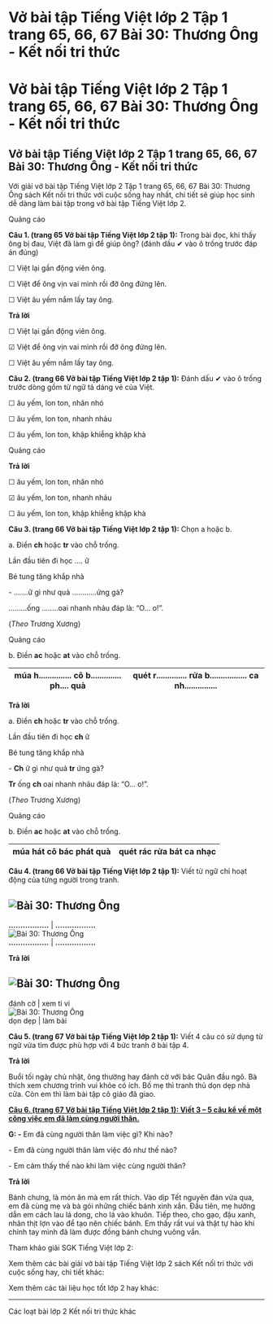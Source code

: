 # Vở bài tập Tiếng Việt lớp 2 Tập 1 trang 65, 66, 67 Bài 30: Thương Ông - Kết nối tri thức

# Vở bài tập Tiếng Việt lớp 2 Tập 1 trang 65, 66, 67 Bài 30: Thương Ông - Kết nối tri thức

## Vở bài tập Tiếng Việt lớp 2 Tập 1 trang 65, 66, 67 Bài 30: Thương Ông - Kết nối tri thức

Với giải vở bài tập Tiếng Việt lớp 2 Tập 1 trang 65, 66, 67 Bài 30: Thương Ông sách Kết nối tri thức với cuộc sống hay nhất, chi tiết sẽ giúp học sinh dễ dàng làm bài tập trong vở bài tập Tiếng Việt lớp 2.

Quảng cáo

**Câu 1. (trang 65 Vở bài tập Tiếng Việt lớp 2 tập 1):** Trong bài đọc, khi thấy ông bị đau, Việt đã làm gì để giúp ông? (đánh dấu ✔ vào ô trống trước đáp án đúng)

☐ Việt lại gần động viên ông.

☐ Việt để ông vịn vai mình rồi đỡ ông đứng lên.

☐ Việt âu yếm nắm lấy tay ông.

**Trả lời**

☐ Việt lại gần động viên ông.

☑ Việt để ông vịn vai mình rồi đỡ ông đứng lên.

☐ Việt âu yếm nắm lấy tay ông.

**Câu 2. (trang 66 Vở bài tập Tiếng Việt lớp 2 tập 1):** Đánh dấu ✔ vào ô trống trước dòng gồm từ ngữ tả dáng vẻ của Việt.

☐ âu yếm, lon ton, nhăn nhó

☐ âu yếm, lon ton, nhanh nhảu

☐ âu yếm, lon ton, khập khiễng khập khà

Quảng cáo

**Trả lời**

☐ âu yếm, lon ton, nhăn nhó

☑ âu yếm, lon ton, nhanh nhảu

☐ âu yếm, lon ton, khập khiễng khập khà

**Câu 3. (trang 66 Vở bài tập Tiếng Việt lớp 2 tập 1):** Chọn a hoặc b.

a. Điền **ch** hoặc **tr** vào chỗ trống.

Lần đầu tiên đi học .... ữ

Bé tung tăng khắp nhà

\- .......ữ gì như quả ............ứng gà?

.........ống ........oai nhanh nhảu đáp là: “O... o!”.

(_Theo_ Trương Xương)

Quảng cáo

b. Điền **ac** hoặc **at** vào chỗ trống.

múa h............... cô b.............. ph.... quà |  quét r.............. rửa b................. ca nh...............  
---|---  
  
**Trả lời**

a. Điền **ch** hoặc **tr** vào chỗ trống.

Lần đầu tiên đi học **ch** ữ

Bé tung tăng khắp nhà

\- **Ch** ữ gì như quả **tr** ứng gà?

**Tr** ống **ch** oai nhanh nhảu đáp là: “O... o!”.

(_Theo_ Trương Xương)

Quảng cáo

b. Điền **ac** hoặc **at** vào chỗ trống.

múa h**át** cô b**ác** ph**át** quà |  quét r**ác** rửa b**át** ca nh**ạc**  
---|---  
  
  


**Câu 4. (trang 66 Vở bài tập Tiếng Việt lớp 2 tập 1):** Viết từ ngữ chỉ hoạt động của từng người trong tranh.

![Bài 30: Thương Ông](https://vietjack.com/vbt-tieng-viet-2-kn/images/bai-30-thuong-ong-34465.png)  
---  
**.................** |  **.................**  
![Bài 30: Thương Ông](https://vietjack.com/vbt-tieng-viet-2-kn/images/bai-30-thuong-ong-34466.png)  
**.................** |  **.................**  
  
**Trả lời**

![Bài 30: Thương Ông](https://vietjack.com/vbt-tieng-viet-2-kn/images/bai-30-thuong-ong-34468.png)  
---  
đánh cờ |  xem ti vi  
![Bài 30: Thương Ông](https://vietjack.com/vbt-tieng-viet-2-kn/images/bai-30-thuong-ong-34467.png)  
dọn dẹp  |  làm bài  
  
**Câu 5. (trang 67 Vở bài tập Tiếng Việt lớp 2 tập 1):** Viết 4 câu có sử dụng từ ngữ vừa tìm được phù hợp với 4 bức tranh ở bài tập 4.

**Trả lời**

Buổi tối ngày chủ nhật, ông thường hay đánh cờ với bác Quân đầu ngõ. Bà thích xem chương trình vui khỏe có ích. Bố mẹ thì tranh thủ dọn dẹp nhà cửa. Còn em thì làm bài tập cô giáo đã giao.

[**Câu 6. (trang 67 Vở bài tập Tiếng Việt lớp 2 tập 1): Viết 3 – 5 câu kể về một công việc em đã làm cùng người thân.**](https://vietjack.com/vbt-tieng-viet-2-kn/viet-3-5-cau-ke-ve-mot-cong-viec-em-da-lam-cung-nguoi-than-vm.jsp)

**G: -** Em đã cùng người thân làm việc gì? Khi nào?

\- Em đã cùng người thân làm việc đó như thế nào?

\- Em cảm thấy thế nào khi làm việc cùng người thân?

**Trả lời**

Bánh chưng, là món ăn mà em rất thích. Vào dịp Tết nguyên đán vừa qua, em đã cùng mẹ và bà gói những chiếc bánh xinh xắn. Đầu tiên, mẹ hướng dẫn em cách lau lá dong, cho lá vào khuôn. Tiếp theo, cho gạo, đậu xanh, nhân thịt lợn vào để tạo nên chiếc bánh. Em thấy rất vui và thật tự hào khi chính tay mình đã làm được đồng bánh chưng vuông vắn.

Tham khảo giải SGK Tiếng Việt lớp 2:

Xem thêm các bài giải vở bài tập Tiếng Việt lớp 2 sách Kết nối tri thức với cuộc sống hay, chi tiết khác:

Xem thêm các tài liệu học tốt lớp 2 hay khác:

* * *

Các loạt bài lớp 2 Kết nối tri thức khác
